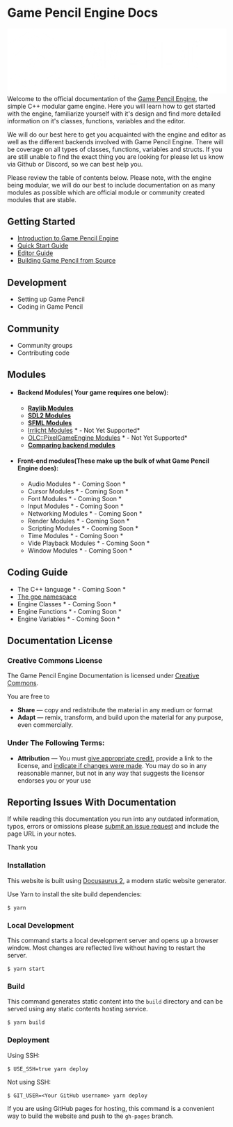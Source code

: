 # Game Pencil Engine Docs

![](./static/img/gpe-logo.png)
Welcome to the official documentation of the [Game Pencil Engine](htps://www.gamepencil.net "Game Pencil Engine"), the simple C++ modular game engine. Here you will learn how to get started with the engine, familiarize yourself with it's design and find more detailed information on it's classes, functions, variables and the editor.&nbsp;

We will do our best here to get you acquainted with the engine and editor as well as the different backends involved with Game Pencil Engine. There will be coverage on all types of classes, functions, variables and structs. If you are still unable to find the exact thing you are looking for please let us know via Github or Discord, so we can best help you.

Please review the table of contents below. Please note, with the engine being modular, we will do our best to include documentation on as many modules as possible which are official module or community created modules that are stable.&nbsp;

## Getting Started
-  [Introduction to Game Pencil Engine](introduction)
-  [Quick Start Guide](quick-start-guide/)
-  [Editor Guide](editor)
-  [Building Game Pencil from Source](building-game-pencil-from-source-code/)


## Development
- Setting up Game Pencil
- Coding in Game Pencil


## Community
- Community groups
- Contributing code


## Modules
- #### Backend Modules( Your  game  requires  one  below):
    - **[Raylib Modules](including-raylib-module)**
    - **[SDL2 Modules](including-sdl2-module)**
    - **[SFML Modules](including-sfml-module)**
    - [Irrlicht Modules](including-irrlicht-module/) * - Not Yet Supported*
    - [OLC::PixelGameEngine Modules](including-olc) * - Not Yet Supported*
    - **[Comparing backend modules](comparing-modules)**

- #### Front-end modules(These make up the bulk of what Game Pencil Engine does):
    - Audio Modules * - Coming Soon *
    - Cursor Modules * - Coming Soon *
    - Font Modules * - Coming Soon *
    - Input Modules * - Coming Soon *
    - Networking Modules * - Coming Soon *
    - Render Modules * - Coming Soon *
    - Scripting Modules * - Cooming Soon *
    - Time Modules * - Coming Soon *
    - Vide Playback Modules * - Coming Soon *
    - Window Modules * - Coming Soon *


## Coding Guide
- The C++ language * - Coming Soon *
- [The gpe namespace](gpe-namespace)
- Engine Classes * - Coming Soon *
- Engine Functions * - Coming Soon *
- Engine Variables * - Coming Soon *


## Documentation License
### Creative Commons License
The Game Pencil Engine Documentation is licensed under [Creative Commons](https://creativecommons.org/licenses/by/4.0/).

You are free to

* **Share** — copy and redistribute the material in any medium or format
* **Adapt**  — remix, transform, and build upon the material
for any purpose, even commercially.

### Under The Following Terms:
* **Attribution** — You must [give appropriate credit](https://creativecommons.org/licenses/by/4.0/#), provide a link to the license, and [indicate if changes were made](https://creativecommons.org/licenses/by/4.0/#). You may do so in any reasonable manner, but not in any way that suggests the licensor endorses you or your use


## Reporting Issues With Documentation
If while reading this documentation you run into any outdated information, typos, errors or omissions please [submit an issue request](https://github.com/pawbyte/gpe-docs/issues) and include the page URL in your notes.

Thank you

### Installation

This website is built using [Docusaurus 2](https://docusaurus.io/), a modern static website generator.

Use Yarn to install the site build dependencies:
```
$ yarn
```

### Local Development

This command starts a local development server and opens up a browser window. Most changes are reflected live without having to restart the server.

```
$ yarn start
```

### Build

This command generates static content into the `build` directory and can be served using any static contents hosting service.

```
$ yarn build
```


### Deployment

Using SSH:

```
$ USE_SSH=true yarn deploy
```

Not using SSH:

```
$ GIT_USER=<Your GitHub username> yarn deploy
```

If you are using GitHub pages for hosting, this command is a convenient way to build the website and push to the `gh-pages` branch.

